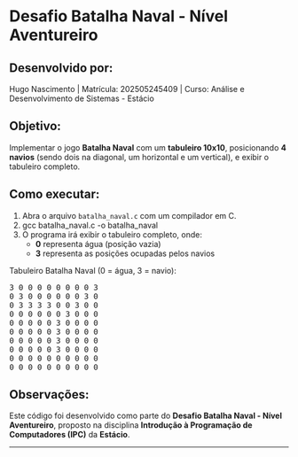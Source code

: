 # Desafio Batalha Naval - Nível Aventureiro

## Desenvolvido por:
Hugo Nascimento | Matrícula: 202505245409
| Curso: Análise e Desenvolvimento de Sistemas - Estácio

## Objetivo:
Implementar o jogo **Batalha Naval** com um **tabuleiro 10x10**, posicionando **4 navios** (sendo dois na diagonal, um horizontal e um vertical), e exibir o tabuleiro completo.

## Como executar:
1. Abra o arquivo `batalha_naval.c` com um compilador em C.
2. gcc batalha_naval.c -o batalha_naval
3. O programa irá exibir o tabuleiro completo, onde:
   - **0** representa água (posição vazia)
   - **3** representa as posições ocupadas pelos navios

Tabuleiro Batalha Naval (0 = água, 3 = navio):
<pre>
3 0 0 0 0 0 0 0 0 3
0 3 0 0 0 0 0 0 3 0
0 3 3 3 3 0 0 3 0 0
0 0 0 0 0 0 3 0 0 0
0 0 0 0 0 3 0 0 0 0
0 0 0 0 0 3 0 0 0 0
0 0 0 0 0 3 0 0 0 0
0 0 0 0 0 3 0 0 0 0
0 0 0 0 0 0 0 0 0 0
0 0 0 0 0 0 0 0 0 0
</pre>
## Observações:
Este código foi desenvolvido como parte do **Desafio Batalha Naval - Nível Aventureiro**, proposto na disciplina **Introdução à Programação de Computadores (IPC)** da **Estácio**.

---
